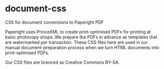 document-css
============

CSS for document conversions to Paperight PDF

Paperight uses PrinceXML to create print-optimised PDFs for printing at basic photocopy shops. 
We prepare the PDFs in advance as templates that are watermarked per transaction.
These CSS files here are used in our manual document-preparation process when we turn HTML documents into print-optimised PDFs.

Our CSS files are licenced as Creative Commons BY-SA.
